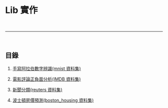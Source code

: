 # Lib 實作

<br>

---

<br>

## 目錄

1. [手寫阿拉伯數字辨識(mnist 資料集)](https://nbviewer.jupyter.org/github/Johnny1110/Deep_Learning_Note/blob/master/lib_implements/discern_hand_write_pic/%E8%AD%98%E5%88%A5%E6%89%8B%E5%AF%AB%E6%95%B8%E5%AD%97%E5%9C%96%E7%89%87.ipynb)

2. [電影評論正負面分析(IMDB 資料集)](https://nbviewer.jupyter.org/github/Johnny1110/Deep_Learning_Note/blob/master/lib_implements/IMDB/%E9%9B%BB%E5%BD%B1%E8%A9%95%E8%AB%96%E6%AD%A3%E8%B2%A0%E9%9D%A2%E5%88%86%E6%9E%90.ipynb)

3. [新聞分類(reuters 資料集)](reuters/新聞分類.ipynb)

4. [波士頓房價預測(boston_housing 資料集)](boston_housing/波士頓房價預測.ipynb)
